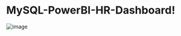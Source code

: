 # MySQL-PowerBI-HR-Dashboard!
![image](https://github.com/TacoBadger/MySQL-PowerBI-HR-Dashboard/assets/11693256/d08d229f-dc9c-455e-8c71-a116aa86f959)

